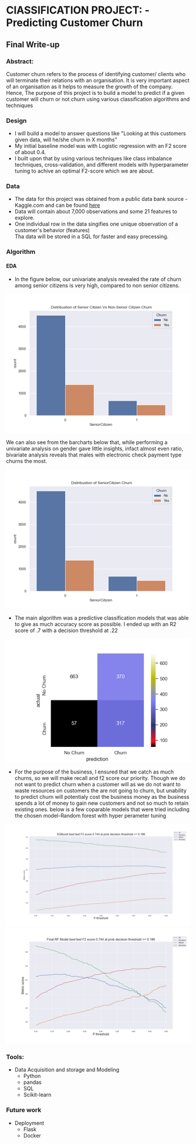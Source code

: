 #  ClASSIFICATION PROJECT: - Predicting Customer Churn

## Final Write-up

### Abstract:
Customer churn refers to the process of identifying customer/ clients who will terminate their relations with an organisation. It is very important aspect of an organisation as it helps to measure the growth of the company. Hence, The purpose of this project is to build a model to predict if a given customer will churn or not churn using various classification algorithms and techniques


### Design
* I will build a model to answer questions like "Looking at this customers given data, will he/she churn in X months"
* My initial baseline model was with Logistic regression with an F2 score of about 0.4.
* I built upon that by using various techniques like class imbalance techniques, cross-validation, and different models with hyperparameter tuning to achive an optimal F2-score which we are about.    

### Data 
* The data for this project was obtained from a public data bank source - Kaggle.com and can be found [here](https://www.kaggle.com/blastchar/telco-customer-churn)
* Data will contain about 7,000 observations and some 21 features to explore.
* One individual row in the data singifies one unique observation of a customer's behavior (features)  
Tha data will be stored in a SQL for faster and easy precessing.

### Algorithm
#### EDA
* In the figure below, our univariate analysis revealed the rate of churn among senior citizens is very high, compared to non senior citizens.

![](./pics/uni_sc.png)

 We can also see from the barcharts below that, while performing a univariate analysis on gender gave little insights, infact almost even ratio, bivariate analysis reveals that males with electronic check payment type churns the most.

![](./pics/uni_maleVfemale.png)

* The main algorithm was a predictive classification models that was able to give as much accuracy score as possible. I ended up with an R2 score of .7 with a decision threshold at .22 

![](./pics/cmat.png)

* For the purpose of the business, I ensured that we catch as much churns, so we will make recall and f2 score our priority. Though we do not want to predict churn when a customer will as we do not want to waste resources on customers the are not going to churn, but unability to predict churn will potentialy cost the business money as the business spends a lot of money to gain new customers and not so much to retain existing ones. 
below is a few coparable models that were tried including the chosen model-Random forest with hyper perameter tuning

![](./pics/xgbtest.png) ![](./pics/rf_final.png)  
### Tools:
* Data Acquisition and storage and Modeling
  * Python  
  * pandas
  * SQL
  * Scikit-learn

### Future work
 * Deployment
   * Flask
   * Docker 



